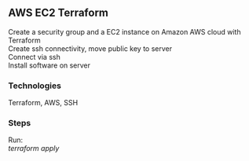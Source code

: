 ## AWS EC2 Terraform 
Create a security group and a EC2 instance on Amazon AWS cloud with Terraform<br />
Create ssh connectivity, move public key to server <br />
Connect via ssh <br />
Install software on server <br />


### Technologies
Terraform, AWS, SSH


### Steps
Run: <br />
*terraform apply*


